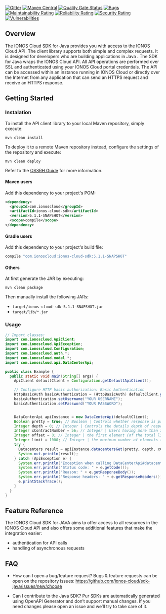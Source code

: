 [![Gitter](https://img.shields.io/gitter/room/ionos-cloud/sdk-general)](https://gitter.im/ionos-cloud/sdk-general)
[![Maven Central](https://maven-badges.herokuapp.com/maven-central/com.ionoscloud/ionos-cloud-sdk/badge.svg?style=plastic)](https://mvnrepository.com/artifact/com.ionoscloud/ionos-cloud-sdk)
[![Quality Gate Status](https://sonarcloud.io/api/project_badges/measure?project=ionos-cloud_sdk-java&metric=alert_status)](https://sonarcloud.io/dashboard?id=ionos-cloud_sdk-java)
[![Bugs](https://sonarcloud.io/api/project_badges/measure?project=ionos-cloud_sdk-java&metric=bugs)](https://sonarcloud.io/dashboard?id=ionos-cloud_sdk-java)
[![Maintainability Rating](https://sonarcloud.io/api/project_badges/measure?project=ionos-cloud_sdk-java&metric=sqale_rating)](https://sonarcloud.io/dashboard?id=ionos-cloud_sdk-java)
[![Reliability Rating](https://sonarcloud.io/api/project_badges/measure?project=ionos-cloud_sdk-java&metric=reliability_rating)](https://sonarcloud.io/dashboard?id=ionos-cloud_sdk-java)
[![Security Rating](https://sonarcloud.io/api/project_badges/measure?project=ionos-cloud_sdk-java&metric=security_rating)](https://sonarcloud.io/dashboard?id=ionos-cloud_sdk-java)
[![Vulnerabilities](https://sonarcloud.io/api/project_badges/measure?project=ionos-cloud_sdk-java&metric=vulnerabilities)](https://sonarcloud.io/dashboard?id=ionos-cloud_sdk-java)


## Overview

The IONOS Cloud SDK for Java provides you with access to the IONOS Cloud API. The client library supports both simple and complex requests. It is designed for developers who are building applications in Java .
The SDK for Java wraps the IONOS Cloud API. All API operations are performed over SSL and authenticated using your IONOS Cloud portal credentials. The API can be accessed within an instance running in IONOS Cloud or directly over the Internet from any application that can send an HTTPS request and receive an HTTPS response.

## Getting Started

### Instalation

To install the API client library to your local Maven repository, simply execute:

```shell
mvn clean install
```

To deploy it to a remote Maven repository instead, configure the settings of the repository and execute:

```shell
mvn clean deploy
```

Refer to the [OSSRH Guide](http://central.sonatype.org/pages/ossrh-guide.html) for more information.

#### Maven users

Add this dependency to your project's POM:

```xml
<dependency>
  <groupId>com.ionoscloud</groupId>
  <artifactId>ionos-cloud-sdk</artifactId>
  <version>5.1.1-SNAPSHOT</version>
  <scope>compile</scope>
</dependency>
```

#### Gradle users

Add this dependency to your project's build file:

```groovy
compile "com.ionoscloud:ionos-cloud-sdk:5.1.1-SNAPSHOT"
```

#### Others

At first generate the JAR by executing:

```shell
mvn clean package
```

Then manually install the following JARs:

* `target/ionos-cloud-sdk-5.1.1-SNAPSHOT.jar`
* `target/lib/*.jar`


### Usage

```java
// Import classes:
import com.ionoscloud.ApiClient;
import com.ionoscloud.ApiException;
import com.ionoscloud.Configuration;
import com.ionoscloud.auth.*;
import com.ionoscloud.model.*;
import com.ionoscloud.api.DataCenterApi;

public class Example {
  public static void main(String[] args) {
    ApiClient defaultClient = Configuration.getDefaultApiClient();

    // Configure HTTP basic authorization: Basic Authentication
    HttpBasicAuth basicAuthentication = (HttpBasicAuth) defaultClient.getAuthentication("Basic Authentication");
    basicAuthentication.setUsername("YOUR USERNAME");
    basicAuthentication.setPassword("YOUR PASSWORD");


    DataCenterApi apiInstance = new DataCenterApi(defaultClient);
    Boolean pretty = true; // Boolean | Controls whether response is pretty-printed (with indentation and new lines)
    Integer depth = 0; // Integer | Controls the details depth of response objects.  Eg. GET /datacenters/[ID]  - depth=0: only direct properties are included. Children (servers etc.) are not included  - depth=1: direct properties and children references are included  - depth=2: direct properties and children properties are included  - depth=3: direct properties and children properties and children's children are included  - depth=... and so on
    Integer xContractNumber = 56; // Integer | Users having more than 1 contract need to provide contract number, against which all API requests should be executed
    Integer offset = 0; // Integer | the first element (of the total list of elements) to include in the response (use together with <code>limit</code> for pagination)
    Integer limit = 1000; // Integer | the maximum number of elements to return (use together with <code>offset</code> for pagination)
    try {
      Datacenters result = apiInstance.datacentersGet(pretty, depth, xContractNumber, offset, limit);
      System.out.println(result);
    } catch (ApiException e) {
      System.err.println("Exception when calling DataCenterApi#datacentersGet");
      System.err.println("Status code: " + e.getCode());
      System.err.println("Reason: " + e.getResponseBody());
      System.err.println("Response headers: " + e.getResponseHeaders());
      e.printStackTrace();
    }
  }
}
```

## Feature Reference

The IONOS Cloud SDK for JAVA aims to offer access to all resources in the IONOS Cloud API and also offers some additional features that make the integration easier:
 - authentication for API calls
 - handling of asynchronous requests

## FAQ

 - How can I open a bug/feature request?
	Bugs & feature requests can be open on the repository issues: https://github.com/ionos-cloud/sdk-java/issues/new/choose

 - Can I contribute to the Java SDK?
    Pur SDKs are automatically generated using OpenAPI Generator and don’t support manual changes. If you need changes please open an issue and we’ll try to take care of it.
